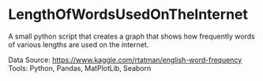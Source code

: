 # LengthOfWordsUsedOnTheInternet
A small python script that creates a graph that shows how frequently words of various lengths are used on the internet.

Data Source: https://www.kaggle.com/rtatman/english-word-frequency
Tools: Python, Pandas, MatPlotLib, Seaborn
